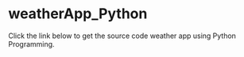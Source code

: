 # weatherApp_Python
Click the link below to get the source code weather app using Python Programming.
